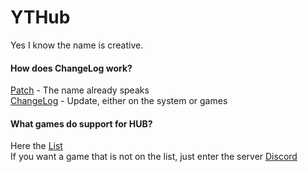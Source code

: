 # YTHub
Yes I know the name is creative.<br/>

#### How does ChangeLog work?
[Patch](https://github.com/YoutubeGam/YTDevs/blob/main/YTHub/Patch.md) - The name already speaks<br/>
[ChangeLog](https://github.com/YoutubeGam/YTDevs/blob/main/YTHub/ChangeLog.md) - Update, either on the system or games<br/>

#### What games do support for HUB?
Here the [List](https://github.com/YoutubeGam/YTDevs/blob/main/YTHub/List.md)<br/>
If you want a game that is not on the list, just enter the server [Discord](https://discord.gg/invite/u2N2KKc6p7/)<br/>
